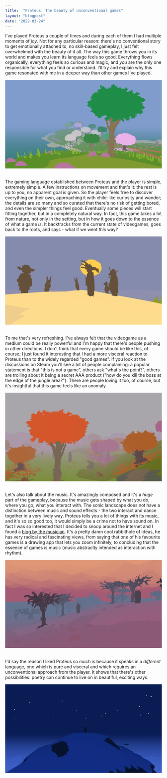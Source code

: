 ```yaml
---
title:  "Proteus. The beauty of unconventional games"
layout: "blogpost"
date: "2022-03-24"
---
```


I've played Proteus a couple of times and during each of them I had multiple moments of <i>joy</i>. Not for any particular reason: there's no conventional story to get emotionally attached to, no skill-based gameplay, I just felt overwhelmed with the beauty of it all. The way this game throws you in its world and makes you learn its language feels so good. Everything flows organically, everything feels so curious and magic, and <i>you</i> are the only one responsible for what you find or understand. I'll try and explain why this game resonated with me in a deeper way than other games I've played.

<div style="display:flex; justify-content:center; padding-bottom: 20px;">
    <img src="/assets/images/2/1.png" class="imgBorder" style="margin:auto; max-width:100%" alt="screenshot1">
</div>

The gaming language established between Proteus and the player is simple, extremely simple. A few instructions on movement and that's it: the rest is up to you, no apparent goal is given. So the player feels free to discover everything on their own, approaching it with child-like curiosity and wonder; the details are so many and so curated that there's no risk of getting bored, and even the simpler things feel good. Eventually some pieces will start fitting together, but in a completely natural way. In fact, this game takes a lot from nature, not only in the setting, but in how it goes down to the essence of what a game <i>is</i>. It backtracks from the current state of videogames, goes back to the roots, and says - what if we went <i>this</i> way?

<div style="display:flex; justify-content:center; padding-bottom: 20px;">
    <img src="/assets/images/2/2.png" class="imgBorder" style="margin:auto; max-width:100%" alt="screenshot2">
</div>

To me that's very refreshing. I've always felt that the videogame as a medium could be really powerful and I'm happy that there's people pushing in other directions. I don't think that every game should be like this, of course; I just found it interesting that I had a more visceral reaction to Proteus than to the widely regarded "good games". If you look at the discussions on Steam you'll see a lot of people complaining: a popular statement is that "this is not a game", others ask "what's the point?", others are trolling about it being a secret AAA product ("how do you kill the boss at the edge of the jungle area?"). There are people loving it too, of course, but it's insightful that this game feels like an anomaly.

<div style="display:flex; justify-content:center; padding-bottom: 20px;">
    <img src="/assets/images/2/3.png" class="imgBorder" style="margin:auto; max-width:100%" alt="screenshot3">
</div>

Let's also talk about the music. It's amazingly composed and it's a <i>huge</i> part of the gameplay, because the music gets shaped by what you do, where you go, what you interact with. The sonic landscape does not have a distinction between music and sound effects - the two interact and dance together in a very lively way. Proteus tells you a lot of things with its music, and it's so so good too, it would simply be a crime not to have sound on.
In fact I was so interested that I decided to snoop around the internet and I found a <a href="http://wombflashforest.blogspot.com/">blog by the musician</a>. It's a pretty damn cool rabbithole of ideas, he has very radical and fascinating views, from saying that one of his favourite games is a drawing app that lets you zoom infinitely, to concluding that the essence of games is music (music abstractly intended as interaction with rhythm).

<div style="display:flex; justify-content:center; padding-bottom: 20px;">
    <img src="/assets/images/2/4.png" class="imgBorder" style="margin:auto; max-width:100%" alt="screenshot4">
</div>

I'd say the reason I liked Proteus so much is because it speaks in a <i>different</i> language, one which is pure and visceral and which requires an unconventional approach from the player. It shows that there's other possibilities: poetry can continue to live on in beautiful, exciting ways.
 
<div style="display:flex; justify-content:center; padding-bottom: 20px;">
    <img src="/assets/images/2/5.png" class="imgBorder" style="margin:auto; max-width:100%" alt="screenshot5">
</div>
